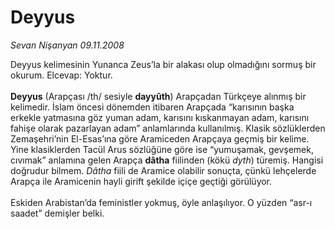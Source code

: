 # Deyyus

*Sevan Nişanyan 09.11.2008*

<div class="taraf_structure_2col_1zq">
<div class="margen_n">



 <p>Deyyus kelimesinin Yunanca Zeus’la bir alakası olup olmadığını sormuş bir okurum. Elcevap: Yoktur. <b><br/><br/>Deyyus</b> (Arapçası /th/ sesiyle <b>dayyûth</b>) Arapçadan Türkçeye alınmış bir kelimedir. İslam öncesi dönemden itibaren Arapçada “karısının başka erkekle yatmasına göz yuman adam, karısını kıskanmayan adam, karısını fahişe olarak pazarlayan adam” anlamlarında kullanılmış. Klasik sözlüklerden Zemaşehri’nin El-Esas’ına göre Aramiceden Arapçaya geçmiş bir kelime. Yine klasiklerden Tacül Arus sözlüğüne göre ise “yumuşamak, gevşemek, cıvımak” anlamına gelen Arapça <b>dâtha</b> fiilinden (kökü <i>dyth</i>) türemiş. Hangisi doğrudur bilmem. <i>Dâtha</i> fiili de Aramice olabilir sonuçta, çünkü lehçelerde Arapça ile Aramicenin hayli girift şekilde içiçe geçtiği görülüyor. <br/><br/>Eskiden Arabistan’da feministler yokmuş, öyle anlaşılıyor. O yüzden “asr-ı saadet” demişler belki.</p>
<br/>
<br/>
<br/>



<br/>


<div id="taraf_not">
</div>

</div>


</div>
